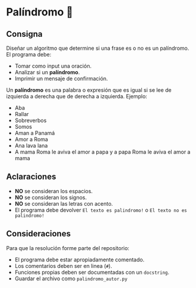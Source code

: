 # Palíndromo :speech_balloon:

## Consigna

Diseñar un algoritmo que determine si una frase es o no es un palíndromo. El programa debe:

- Tomar como input una oración.
- Analizar si un **palíndromo**.
- Imprimir un mensaje de confirmación.

Un **palíndromo** es una palabra o expresión que es igual si se lee de izquierda a derecha que de derecha a izquierda. Ejemplo:

 - Aba
 - Rallar
 - Sobreverbos
 - Somos
 - Aman a Panamá
 - Amor a Roma
 - Ana lava lana
 - A mama Roma le aviva el amor a papa y a papa Roma le aviva el amor a mama


## Aclaraciones

 - **NO** se consideran los espacios.
 - **NO** se consideran los signos.
 - **NO** se consideran las letras con acento.
 - El programa debe devolver `El texto es palindromo!` o `El texto no es palindromo!`

## Consideraciones

Para que la resolución forme parte del repositorio:   

- El programa debe estar apropiadamente comentado.
- Los comentarios deben ser en linea (`#`).
- Funciones propias deben ser documentadas con un `docstring`.
- Guardar el archivo como `palindromo_autor.py`
